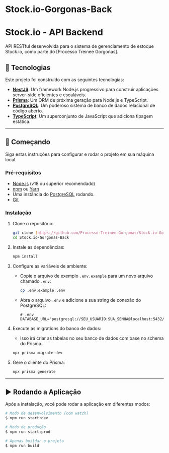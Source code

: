 # Stock.io-Gorgonas-Back
# Stock.io - API Backend

API RESTful desenvolvida para o sistema de gerenciamento de estoque Stock.io, como parte do [Processo Treinee Gorgonas].

## 🚀 Tecnologias

Este projeto foi construído com as seguintes tecnologias:

* **[NestJS](https://nestjs.com/)**: Um framework Node.js progressivo para construir aplicações server-side eficientes e escaláveis.
* **[Prisma](https://www.prisma.io/)**: Um ORM de próxima geração para Node.js e TypeScript.
* **[PostgreSQL](https://www.postgresql.org/)**: Um poderoso sistema de banco de dados relacional de código aberto.
* **[TypeScript](https://www.typescriptlang.org/)**: Um superconjunto de JavaScript que adiciona tipagem estática.

---

## 🏁 Começando

Siga estas instruções para configurar e rodar o projeto em sua máquina local.

### Pré-requisitos

* [Node.js](https://nodejs.org/en/) (v18 ou superior recomendado)
* [npm](https://www.npmjs.com/) ou [Yarn](https://yarnpkg.com/)
* Uma instância do [PostgreSQL](https://www.postgresql.org/download/) rodando.
* [Git](https://git-scm.com/)

### Instalação

1.  Clone o repositório:
    ```bash
    git clone [https://github.com/Processo-Treinee-Gorgonas/Stock.io-Gorgonas-Back.git](https://github.com/Processo-Treinee-Gorgonas/Stock.io-Gorgonas-Back.git)
    cd Stock.io-Gorgonas-Back
    ```

2.  Instale as dependências:
    ```bash
    npm install
    ```

3.  Configure as variáveis de ambiente:
    * Copie o arquivo de exemplo `.env.example` para um novo arquivo chamado `.env`:
        ```bash
        cp .env.example .env
        ```
    * Abra o arquivo `.env` e adicione a sua string de conexão do PostgreSQL:
        ```env
        # .env
        DATABASE_URL="postgresql://SEU_USUARIO:SUA_SENHA@localhost:5432/NOME_DO_BANCO"
        ```

4.  Execute as migrations do banco de dados:
    * Isso irá criar as tabelas no seu banco de dados com base no schema do Prisma.
    ```bash
    npx prisma migrate dev
    ```

5.  Gere o cliente do Prisma:
    ```bash
    npx prisma generate
    ```

---

## ▶️ Rodando a Aplicação

Após a instalação, você pode rodar a aplicação em diferentes modos:

```bash
# Modo de desenvolvimento (com watch)
$ npm run start:dev

# Modo de produção
$ npm run start:prod

# Apenas buildar o projeto
$ npm run build
